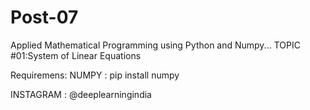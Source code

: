# Post-07
Applied Mathematical Programming using Python and Numpy...
TOPIC #01:System of Linear Equations

Requiremens:
NUMPY : pip install numpy

INSTAGRAM : @deeplearningindia
